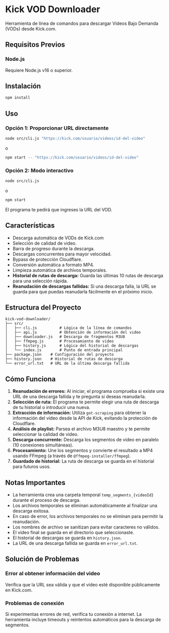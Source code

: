 # Kick VOD Downloader

Herramienta de línea de comandos para descargar Videos Bajo Demanda (VODs) desde Kick.com.

## Requisitos Previos

### Node.js

Requiere Node.js v16 o superior.

## Instalación

```bash
npm install
```

## Uso

### Opción 1: Proporcionar URL directamente

```bash
node src/cli.js "https://kick.com/usuario/videos/id-del-video"
```
o
```bash
npm start -- "https://kick.com/usuario/videos/id-del-video"
```

### Opción 2: Modo interactivo

```bash
node src/cli.js
```
o
```bash
npm start
```

El programa te pedirá que ingreses la URL del VOD.

## Características

- Descarga automática de VODs de Kick.com
- Selección de calidad de video.
- Barra de progreso durante la descarga.
- Descargas concurrentes para mayor velocidad.
- Bypass de protección Cloudflare.
- Conversión automática a formato MP4.
- Limpieza automática de archivos temporales.
- **Historial de rutas de descarga:** Guarda las últimas 10 rutas de descarga para una selección rápida.
- **Reanudación de descargas fallidas:** Si una descarga falla, la URL se guarda para que puedas reanudarla fácilmente en el próximo inicio.

## Estructura del Proyecto

```
kick-vod-downloader/
├── src/
│   ├── cli.js          # Lógica de la línea de comandos
│   ├── api.js          # Obtención de información del video
│   ├── downloader.js   # Descarga de fragmentos M3U8
│   ├── ffmpeg.js       # Procesamiento de video
│   ├── history.js      # Lógica del historial de descargas
│   └── index.js        # Punto de entrada principal
├── package.json    # Configuración del proyecto
├── history.json    # Historial de rutas de descarga
└── error_url.txt   # URL de la última descarga fallida
```

## Cómo Funciona

1.  **Reanudación de errores:** Al iniciar, el programa comprueba si existe una URL de una descarga fallida y te pregunta si deseas reanudarla.
2.  **Selección de ruta:** El programa te permite elegir una ruta de descarga de tu historial o introducir una nueva.
3.  **Extracción de información:** Utiliza `got-scraping` para obtener la información del video desde la API de Kick, evitando la protección de Cloudflare.
4.  **Análisis de playlist:** Parsea el archivo M3U8 maestro y te permite seleccionar la calidad de video.
5.  **Descarga concurrente:** Descarga los segmentos de video en paralelo (10 conexiones simultáneas).
6.  **Procesamiento:** Une los segmentos y convierte el resultado a MP4 usando FFmpeg (a través de `@ffmpeg-installer/ffmpeg`).
7.  **Guardado de historial:** La ruta de descarga se guarda en el historial para futuros usos.

## Notas Importantes

-   La herramienta crea una carpeta temporal `temp_segments_{videoId}` durante el proceso de descarga.
-   Los archivos temporales se eliminan automáticamente al finalizar una descarga exitosa.
-   En caso de error, los archivos temporales no se eliminan para permitir la reanudación.
-   Los nombres de archivo se sanitizan para evitar caracteres no válidos.
-   El video final se guarda en el directorio que seleccionaste.
-   El historial de descargas se guarda en `history.json`.
-   La URL de una descarga fallida se guarda en `error_url.txt`.

## Solución de Problemas

### Error al obtener información del video

Verifica que la URL sea válida y que el video esté disponible públicamente en Kick.com.

### Problemas de conexión

Si experimentas errores de red, verifica tu conexión a internet. La herramienta incluye timeouts y reintentos automáticos para la descarga de segmentos.